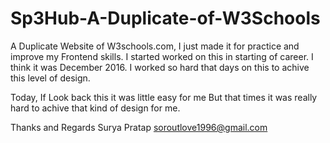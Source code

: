 # Sp3Hub-A-Duplicate-of-W3Schools

A Duplicate Website of W3schools.com, I just made it for practice and improve my Frontend skills. I started worked on this in starting of career. I think it was December 2016. I worked so hard that days on this to achive this level of design.

 <!-- 
   *
   * I Basically used HTML, CSS, JavaScript, Jquery(old Library), Bootstrap, PHP, MYSQLi.
   *
  -->

Today, If Look back this it was little easy for me But that times it was really hard to achive that kind of design for me.

Thanks and Regards
Surya Pratap
soroutlove1996@gmail.com
